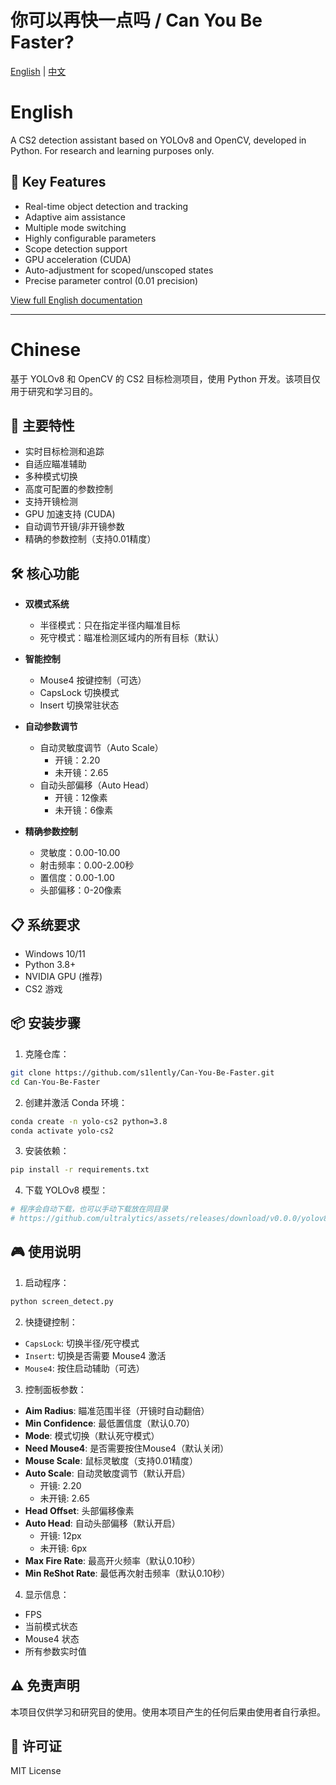# 你可以再快一点吗 / Can You Be Faster?

[English](#english) | [中文](#chinese)

# English

A CS2 detection assistant based on YOLOv8 and OpenCV, developed in Python. For research and learning purposes only.

## 🚀 Key Features

- Real-time object detection and tracking
- Adaptive aim assistance
- Multiple mode switching
- Highly configurable parameters
- Scope detection support
- GPU acceleration (CUDA)
- Auto-adjustment for scoped/unscoped states
- Precise parameter control (0.01 precision)

[View full English documentation](https://github.com/s1lently/Can-You-Be-Faster/blob/main/README_EN.md)

---

# Chinese

基于 YOLOv8 和 OpenCV 的 CS2 目标检测项目，使用 Python 开发。该项目仅用于研究和学习目的。

## 🚀 主要特性

- 实时目标检测和追踪
- 自适应瞄准辅助
- 多种模式切换
- 高度可配置的参数控制
- 支持开镜检测
- GPU 加速支持 (CUDA)
- 自动调节开镜/非开镜参数
- 精确的参数控制（支持0.01精度）

## 🛠️ 核心功能

- **双模式系统**
  - 半径模式：只在指定半径内瞄准目标
  - 死守模式：瞄准检测区域内的所有目标（默认）

- **智能控制**
  - Mouse4 按键控制（可选）
  - CapsLock 切换模式
  - Insert 切换常驻状态

- **自动参数调节**
  - 自动灵敏度调节（Auto Scale）
    - 开镜：2.20
    - 未开镜：2.65
  - 自动头部偏移（Auto Head）
    - 开镜：12像素
    - 未开镜：6像素

- **精确参数控制**
  - 灵敏度：0.00-10.00
  - 射击频率：0.00-2.00秒
  - 置信度：0.00-1.00
  - 头部偏移：0-20像素

## 📋 系统要求

- Windows 10/11
- Python 3.8+
- NVIDIA GPU (推荐)
- CS2 游戏

## 📦 安装步骤

1. 克隆仓库：
```bash
git clone https://github.com/s1lently/Can-You-Be-Faster.git
cd Can-You-Be-Faster
```

2. 创建并激活 Conda 环境：
```bash
conda create -n yolo-cs2 python=3.8
conda activate yolo-cs2
```

3. 安装依赖：
```bash
pip install -r requirements.txt
```

4. 下载 YOLOv8 模型：
```bash
# 程序会自动下载，也可以手动下载放在同目录
# https://github.com/ultralytics/assets/releases/download/v0.0.0/yolov8s.pt
```

## 🎮 使用说明

1. 启动程序：
```bash
python screen_detect.py
```

2. 快捷键控制：
- `CapsLock`: 切换半径/死守模式
- `Insert`: 切换是否需要 Mouse4 激活
- `Mouse4`: 按住启动辅助（可选）

3. 控制面板参数：
- **Aim Radius**: 瞄准范围半径（开镜时自动翻倍）
- **Min Confidence**: 最低置信度（默认0.70）
- **Mode**: 模式切换（默认死守模式）
- **Need Mouse4**: 是否需要按住Mouse4（默认关闭）
- **Mouse Scale**: 鼠标灵敏度（支持0.01精度）
- **Auto Scale**: 自动灵敏度调节（默认开启）
  - 开镜: 2.20
  - 未开镜: 2.65
- **Head Offset**: 头部偏移像素
- **Auto Head**: 自动头部偏移（默认开启）
  - 开镜: 12px
  - 未开镜: 6px
- **Max Fire Rate**: 最高开火频率（默认0.10秒）
- **Min ReShot Rate**: 最低再次射击频率（默认0.10秒）

4. 显示信息：
- FPS
- 当前模式状态
- Mouse4 状态
- 所有参数实时值

## ⚠️ 免责声明

本项目仅供学习和研究目的使用。使用本项目产生的任何后果由使用者自行承担。

## 📄 许可证

MIT License 